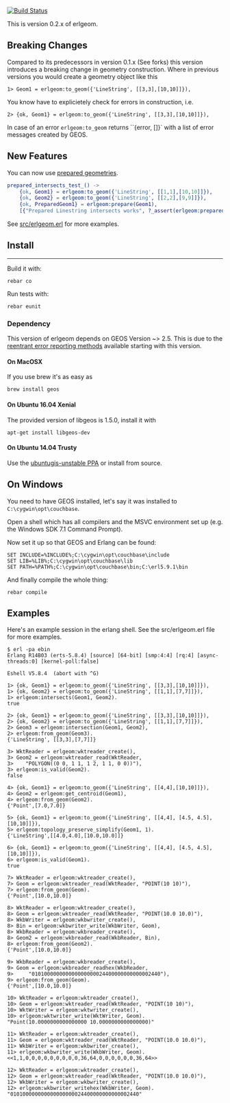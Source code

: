 [![Build Status](https://travis-ci.org/dmunch/erlgeom.svg?branch=master)](https://travis-ci.org/dmunch/erlgeom)

This is version 0.2.x of erlgeom.

Breaking Changes
----------------

Compared to its predecessors in version 0.1.x (See forks) this version introduces a breaking change in geometry construction.
Where in previous versions you would create a geometry object like this
    
    1> Geom1 = erlgeom:to_geom({'LineString', [[3,3],[10,10]]}),
    
You know have to explicietely check for errors in construction, i.e. 

    2> {ok, Geom1} = erlgeom:to_geom({'LineString', [[3,3],[10,10]]}),

In case of an error `erlgeom:to_geom` returns ``{error, []}` with a list of error messages created by GEOS.

New Features
-----------

You can now use [prepared geometries](https://trac.osgeo.org/geos/wiki/PreparedGeometry).

```erl
prepared_intersects_test_() ->
    {ok, Geom1} = erlgeom:to_geom({'LineString', [[1,1],[10,10]]}),
    {ok, Geom2} = erlgeom:to_geom({'LineString', [[2,2],[9,9]]}),
    {ok, PreparedGeom1} = erlgeom:prepare(Geom1),
    [{"Prepared Linestring intersects works", ?_assert(erlgeom:prepared_intersects(PreparedGeom1, Geom2))}].
````

See [src/erlgeom.erl](src/erlgeom.erl) for more examples.

## Install
-------

Build it with:

    rebar co 

Run tests with:

    rebar eunit 

### Dependency

This version of erlgeom depends on GEOS Version ~> 2.5. 
This is due to the [reentrant error reporting methods](https://trac.osgeo.org/geos/wiki/RFC3) available
starting with this version.

#### On MacOSX

If you use brew it's as easy as

    brew install geos 

#### On Ubuntu 16.04 Xenial

The provided version of libgeos is 1.5.0, install it with

    apt-get install libgeos-dev

#### On Ubuntu 14.04 Trusty

Use the [ubuntugis-unstable PPA](https://launchpad.net/~ubuntugis/+archive/ubuntu/ubuntugis-unstable) 
or install from source.


On Windows
----------

You need to have GEOS installed, let's say it was installed to `C:\cygwin\opt\couchbase`.

Open a shell which has all compilers and the MSVC environment set up (e.g. the Windows SDK 7.1 Command Prompt).

Now set it up so that GEOS and Erlang can be found:

    SET INCLUDE=%INCLUDE%;C:\cygwin\opt\couchbase\include
    SET LIB=%LIB%;C:\cygwin\opt\couchbase\lib
    SET PATH=%PATH%;C:\cygwin\opt\couchbase\bin;C:\erl5.9.1\bin

And finally compile the whole thing:

    rebar compile


Examples
--------

Here's an example session in the erlang shell. See the src/erlgeom.erl file for
more examples.

    $ erl -pa ebin
    Erlang R14B03 (erts-5.8.4) [source] [64-bit] [smp:4:4] [rq:4] [async-threads:0] [kernel-poll:false]

    Eshell V5.8.4  (abort with ^G)

    1> {ok, Geom1} = erlgeom:to_geom({'LineString', [[3,3],[10,10]]}),
    1> {ok, Geom2} = erlgeom:to_geom({'LineString', [[1,1],[7,7]]}),
    1> erlgeom:intersects(Geom1, Geom2).
    true

    2> {ok, Geom1} = erlgeom:to_geom({'LineString', [[3,3],[10,10]]}),
    2> {ok, Geom2} = erlgeom:to_geom({'LineString', [[1,1],[7,7]]}),
    2> Geom3 = erlgeom:intersection(Geom1, Geom2),
    2> erlgeom:from_geom(Geom3).
    {'LineString', [[3,3],[7,7]]}

    3> WktReader = erlgeom:wktreader_create(),
    3> Geom2 = erlgeom:wktreader_read(WktReader, 
    3>    "POLYGON((0 0, 1 1, 1 2, 1 1, 0 0))"),
    3> erlgeom:is_valid(Geom2).
    false

    4> {ok, Geom1} = erlgeom:to_geom({'LineString', [[4,4],[10,10]]}),
    4> Geom2 = erlgeom:get_centroid(Geom1),
    4> erlgeom:from_geom(Geom2).
    {'Point',[7.0,7.0]}

    5> {ok, Geom1} = erlgeom:to_geom({'LineString', [[4,4], [4.5, 4.5], [10,10]]}),
    5> erlgeom:topology_preserve_simplify(Geom1, 1).
    {'LineString',[[4.0,4.0],[10.0,10.0]]}

    6> {ok, Geom1} = erlgeom:to_geom({'LineString', [[4,4], [4.5, 4.5], [10,10]]}),
    6> erlgeom:is_valid(Geom1).
    true

    7> WktReader = erlgeom:wktreader_create(),
    7> Geom = erlgeom:wktreader_read(WktReader, "POINT(10 10)"),
    7> erlgeom:from_geom(Geom).
    {'Point',[10.0,10.0]}

    8> WktReader = erlgeom:wktreader_create(),
    8> Geom = erlgeom:wktreader_read(WktReader, "POINT(10.0 10.0)"),
    8> WkbWriter = erlgeom:wkbwriter_create(),
    8> Bin = erlgeom:wkbwriter_write(WkbWriter, Geom),
    8> WkbReader = erlgeom:wkbreader_create(),
    8> Geom2 = erlgeom:wkbreader_read(WkbReader, Bin),
    8> erlgeom:from_geom(Geom2).
    {'Point',[10.0,10.0]}

    9> WkbReader = erlgeom:wkbreader_create(),
    9> Geom = erlgeom:wkbreader_readhex(WkbReader,
    9>     "010100000000000000000024400000000000002440"),
    9> erlgeom:from_geom(Geom).
    {'Point',[10.0,10.0]}

    10> WktReader = erlgeom:wktreader_create(),
    10> Geom = erlgeom:wktreader_read(WktReader, "POINT(10 10)"),
    10> WktWriter = erlgeom:wktwriter_create(),
    10> erlgeom:wktwriter_write(WktWriter, Geom).
    "Point(10.0000000000000000 10.0000000000000000)"

    11> WktReader = erlgeom:wktreader_create(),
    11> Geom = erlgeom:wktreader_read(WktReader, "POINT(10.0 10.0)"),
    11> WkbWriter = erlgeom:wkbwriter_create(),
    11> erlgeom:wkbwriter_write(WkbWriter, Geom).
    <<1,1,0,0,0,0,0,0,0,0,0,36,64,0,0,0,0,0,0,36,64>>

    12> WktReader = erlgeom:wktreader_create(),
    12> Geom = erlgeom:wktreader_read(WktReader, "POINT(10.0 10.0)"),
    12> WkbWriter = erlgeom:wkbwriter_create(),
    12> erlgeom:wkbwriter_writehex(WkbWriter, Geom).
    "010100000000000000000024400000000000002440"




